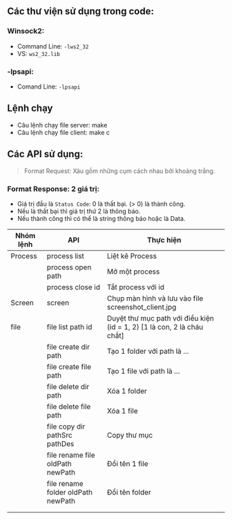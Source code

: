 ## Các thư viện sử dụng trong code:

### Winsock2:

- Command Line: `-lws2_32`
- VS: `ws2_32.lib`

### -lpsapi:

- Comand Line: `-lpsapi`

## Lệnh chạy
- Câu lệnh chạy file server: make
- Câu lệnh chạy file client: make c

## Các API sử dụng:
> Format Request: Xâu gồm những cụm cách nhau bởi khoảng trắng.
### Format Response: 2 giá trị:
- Giá trị đầu là `Status Code`: 0 là thất bại. (> 0) là thành công.
- Nếu là thất bại thì giá trị thứ 2 là thông báo.
- Nếu thành công thì có thể là string thông báo hoặc là Data.

| Nhóm lệnh | API                                | Thực hiện                                                               |
| --------- | ---------------------------------- | ----------------------------------------------------------------------- |
| Process   | process list                       | Liệt kê Process                                                         |
|           | process open path                  | Mở một process                                                          |
|           | process close id                   | Tắt process với id                                                      |
| Screen    | screen                             | Chụp màn hình và lưu vào file screenshot_client.jpg                     |
| file      | file list path id                  | Duyệt thư mục path với điều kiện (id = 1, 2) [1 là con, 2 là cháu chắt] |
|           | file create dir path               | Tạo 1 folder với path là ...                                            |
|           | file create file path              | Tạo 1 file với path là ...                                              |
|           | file delete dir path               | Xóa 1 folder                                                            |
|           | file delete file path              | Xóa 1 file                                                              |
|           | file copy dir pathSrc pathDes      | Copy thư mục                                                            |
|           | file rename file oldPath newPath   | Đổi tên 1 file                                                          |
|           | file rename folder oldPath newPath | Đổi tên folder                                                          |
|           |                                    |                                                                         |
|           |                                    |                                                                         |
